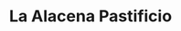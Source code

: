 ---
title: "La Alacena Pastificio"
url: /ciudad-autonoma-de-buenos-aires/la-alacena-pastificio/
shop: Bäckerei
---